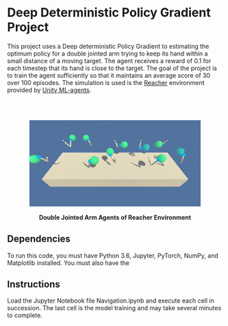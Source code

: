# Deep Deterministic Policy Gradient Project

This project uses a Deep deterministic Policy Gradient to estimating the optimum policy for a double jointed arm trying to keep its hand within a small distance of a moving target.  The agent receives a reward of 0.1 for each timestep that its hand is close to the target.  The goal of the project is to train the agent sufficiently so that it maintains an average score of 30 over 100 episodes.  The simulation is used is the <a href="https://github.com/Unity-Technologies/ml-agents/blob/master/docs/Learning-Environment-Examples.md#reacher">Reacher</a> environment provided by <a href="https://github.com/Unity-Technologies/ml-agents">Unity ML-agents</a>.


<br />
<br />
<p align="center"><img src="https://github.com/TheOnceAndFutureSmalltalker/deep_deterministic_policy_gradient/blob/master/images/reacher.gif" width="400px" /> </p>
<p align="center"><b>Double Jointed Arm Agents of Reacher Environment</b></p>



## Dependencies

To run this code, you must have Python 3.6, Jupyter, PyTorch, NumPy, and Matplotlib installed.  You must also have the 

## Instructions

Load the Jupyter Notebook file Navigation.ipynb and execute each cell in succession.  The last cell is the model training and may take several minutes to complete.
